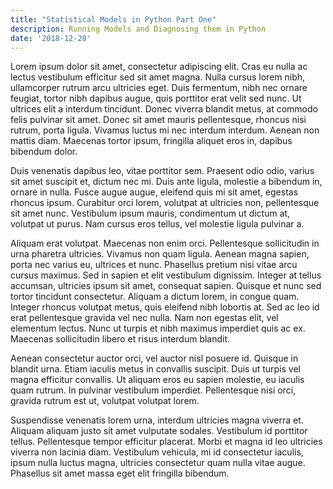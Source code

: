 ```yaml
---
title: "Statistical Models in Python Part One"
description: Running Models and Diagnosing them in Python
date: '2018-12-28'
---
```


Lorem ipsum dolor sit amet, consectetur adipiscing elit. Cras eu nulla ac lectus vestibulum efficitur sed sit amet magna. Nulla cursus lorem nibh, ullamcorper rutrum arcu ultricies eget. Duis fermentum, nibh nec ornare feugiat, tortor nibh dapibus augue, quis porttitor erat velit sed nunc. Ut ultrices elit a interdum tincidunt. Donec viverra blandit metus, at commodo felis pulvinar sit amet. Donec sit amet mauris pellentesque, rhoncus nisi rutrum, porta ligula. Vivamus luctus mi nec interdum interdum. Aenean non mattis diam. Maecenas tortor ipsum, fringilla aliquet eros in, dapibus bibendum dolor.

Duis venenatis dapibus leo, vitae porttitor sem. Praesent odio odio, varius sit amet suscipit et, dictum nec mi. Duis ante ligula, molestie a bibendum in, ornare in nulla. Fusce augue augue, eleifend quis mi sit amet, egestas rhoncus ipsum. Curabitur orci lorem, volutpat at ultricies non, pellentesque sit amet nunc. Vestibulum ipsum mauris, condimentum ut dictum at, volutpat ut purus. Nam cursus eros tellus, vel molestie ligula pulvinar a.

Aliquam erat volutpat. Maecenas non enim orci. Pellentesque sollicitudin in urna pharetra ultricies. Vivamus non quam ligula. Aenean magna sapien, porta nec varius eu, ultrices et nunc. Phasellus pretium nisi vitae arcu cursus maximus. Sed in sapien et elit vestibulum dignissim. Integer at tellus accumsan, ultricies ipsum sit amet, consequat sapien. Quisque et nunc sed tortor tincidunt consectetur. Aliquam a dictum lorem, in congue quam. Integer rhoncus volutpat metus, quis eleifend nibh lobortis at. Sed ac leo id erat pellentesque gravida vel nec nulla. Nam non egestas elit, vel elementum lectus. Nunc ut turpis et nibh maximus imperdiet quis ac ex. Maecenas sollicitudin libero et risus interdum blandit.

Aenean consectetur auctor orci, vel auctor nisl posuere id. Quisque in blandit urna. Etiam iaculis metus in convallis suscipit. Duis ut turpis vel magna efficitur convallis. Ut aliquam eros eu sapien molestie, eu iaculis quam rutrum. In pulvinar vestibulum imperdiet. Pellentesque nisi orci, gravida rutrum est ut, volutpat volutpat lorem.

Suspendisse venenatis lorem urna, interdum ultricies magna viverra et. Aliquam aliquam justo sit amet vulputate sodales. Vestibulum id porttitor tellus. Pellentesque tempor efficitur placerat. Morbi et magna id leo ultricies viverra non lacinia diam. Vestibulum vehicula, mi id consectetur iaculis, ipsum nulla luctus magna, ultricies consectetur quam nulla vitae augue. Phasellus sit amet massa eget elit fringilla bibendum.